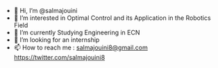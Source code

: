 - 👋 Hi, I’m @salmajouini
- 👀 I’m interested in Optimal Control and its Application in the Robotics Field
- 🌱 I’m currently Studying Engineering in ECN
- 💞️ I’m looking for an internship  
- 📫 How to reach me : salmajouini8@gmail.com https://twitter.com/salmajouini8

<!---
salmajouini/salmajouini is a ✨ special ✨ repository because its `README.md` (this file) appears on your GitHub profile.
You can click the Preview link to take a look at your changes.
--->
